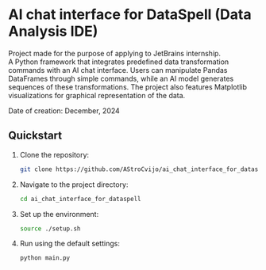 # AI chat interface for DataSpell (Data Analysis IDE)

Project made for the purpose of applying to JetBrains internship. <br>
A Python framework that integrates predefined data transformation commands with an AI chat interface. Users can manipulate Pandas DataFrames through simple commands, while an AI model generates sequences of these transformations. The project also features Matplotlib visualizations for graphical representation of the data.

Date of creation: December, 2024

## Quickstart
1. Clone the repository:
    ```bash
    git clone https://github.com/AStroCvijo/ai_chat_interface_for_dataspell .git
    ```

2. Navigate to the project directory:
    ```bash
    cd ai_chat_interface_for_dataspell 
    ```

4. Set up the environment:
    ```bash
    source ./setup.sh
    ```

5. Run using the default settings:
    ```bash
    python main.py
    ```
